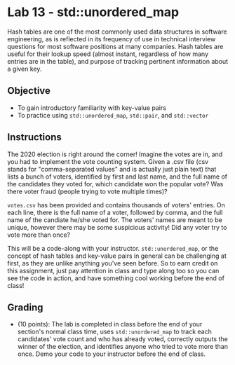 # Lab 13 - std::unordered_map
Hash tables are one of the most commonly used data structures in software engineering, as is reflected in its frequency of use in technical interview questions for most software positions at many companies. Hash tables are useful for their lookup speed (almost instant, regardless of how many entries are in the table), and purpose of tracking pertinent information about a given key.

## Objective
* To gain introductory familiarity with key-value pairs
* To practice using `std::unordered_map`, `std::pair`, and `std::vector`

## Instructions
The 2020 election is right around the corner! Imagine the votes are in, and you had to implement the vote counting system. Given a .csv file (csv stands for "comma-separated values" and is actually just plain text) that lists a bunch of voters, identified by first and last name, and the full name of the candidates they voted for, which candidate won the popular vote? Was there voter fraud (people trying to vote multiple times)?

`votes.csv` has been provided and contains thousands of voters' entries. On each line, there is the full name of a voter, followed by comma, and the full name of the candiate he/she voted for. The voters' names are meant to be unique, however there may be some suspicious activity! Did any voter try to vote more than once?

This will be a code-along with your instructor. `std::unordered_map`, or the concept of hash tables and key-value pairs in general can be challenging at first, as they are unlike anything you've seen before. So to earn credit on this assignment, just pay attention in class and type along too so you can see the code in action, and have something cool working before the end of class!

## Grading
* (10 points): The lab is completed in class before the end of your section's normal class time, uses `std::unordered_map` to track each candidates' vote count and who has already voted, correctly outputs the winner of the election, and identifies anyone who tried to vote more than once. Demo your code to your instructor before the end of class.

